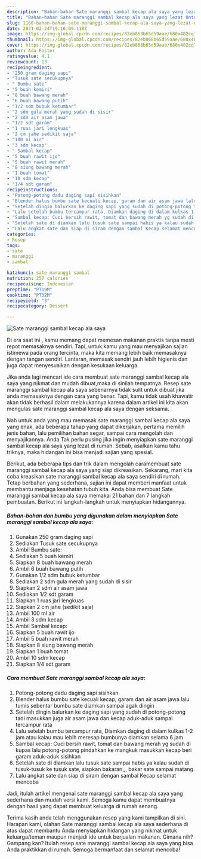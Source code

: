 ```yaml
---
description: "Bahan-bahan Sate maranggi sambal kecap ala saya yang lezat Untuk Jualan"
title: "Bahan-bahan Sate maranggi sambal kecap ala saya yang lezat Untuk Jualan"
slug: 1160-bahan-bahan-sate-maranggi-sambal-kecap-ala-saya-yang-lezat-untuk-jualan
date: 2021-02-24T19:16:09.118Z
image: https://img-global.cpcdn.com/recipes/82eb868b65d59aae/680x482cq70/sate-maranggi-sambal-kecap-ala-saya-foto-resep-utama.jpg
thumbnail: https://img-global.cpcdn.com/recipes/82eb868b65d59aae/680x482cq70/sate-maranggi-sambal-kecap-ala-saya-foto-resep-utama.jpg
cover: https://img-global.cpcdn.com/recipes/82eb868b65d59aae/680x482cq70/sate-maranggi-sambal-kecap-ala-saya-foto-resep-utama.jpg
author: Ada Foster
ratingvalue: 4.1
reviewcount: 13
recipeingredient:
- "250 gram daging sapi"
- "Tusuk sate secukupnya"
- " Bumbu sate"
- "5 buah kemiri"
- "8 buah bawang merah"
- "6 buah bawang putih"
- "1/2 sdm bubuk ketumbar"
- "2 sdm gula merah yang sudah di sisir"
- "2 sdm air asam jawa"
- "1/2 sdt garam"
- "1 ruas jari lengkuas"
- "2 cm jahe sedikit saja"
- "100 ml air"
- "3 sdm kecap"
- " Sambal kecap"
- "5 buah rawit ijo"
- "5 buah rawit merah"
- "8 siung bawang merah"
- "1 buah tomat"
- "10 sdm kecap"
- "1/4 sdt garam"
recipeinstructions:
- "Potong-potong dadu daging sapi sisihkan"
- "Blender halus bumbu sate kecuali kecap, garam dan air asam jawa lalu tumis sebentar bumbu sate diamkan sampai agak dingin"
- "Setelah dingin balurkan ke daging sapi yang sudah di potong-potong tadi masukkan juga air asam jawa dan kecap aduk-aduk sampai tercampur rata"
- "Lalu setelah bumbu tercampur rata, Diamkan daging di dalam kulkas 1-2 jam atau kalau mau lebih meresap bumbunya diamkan selama 6 jam"
- "Sambal kecap: Cuci bersih rawit, tomat dan bawang merah yg sudah di kupas lalu potong-potong pindahkan ke mangkuk masukkan kecap beri garam aduk-aduk sisihkan"
- "Setelah sate di diamkan lalu tusuk sate sampai habis ya kalau sudah di tusuk-tusuk ke tusuk sate, siapkan bakaran,,, bakar sate sampai matang."
- "Lalu angkat sate dan siap di siram dengan sambal Kecap selamat mencoba"
categories:
- Resep
tags:
- sate
- maranggi
- sambal

katakunci: sate maranggi sambal 
nutrition: 257 calories
recipecuisine: Indonesian
preptime: "PT19M"
cooktime: "PT32M"
recipeyield: "3"
recipecategory: Dessert

---
```



![Sate maranggi sambal kecap ala saya](https://img-global.cpcdn.com/recipes/82eb868b65d59aae/680x482cq70/sate-maranggi-sambal-kecap-ala-saya-foto-resep-utama.jpg)

Di era  saat ini , kamu memang dapat memesan makanan praktis tanpa mesti repot memasaknya sendiri. Tapi, untuk kamu yang mau menyajikan sajian istimewa pada orang tercinta, maka kita memang lebih baik memasaknya dengan tangan sendiri. Lantaran, memasak sendiri jauh lebih higienis dan juga dapat menyesuaikan dengan kesukaan keluarga.

Jika anda lagi mencari ide cara membuat sate maranggi sambal kecap ala saya yang nikmat dan mudah dibuat,maka di sinilah tempatnya. Resep sate maranggi sambal kecap ala saya  sebenarnya tidak sulit untuk dibuat jika anda memasaknya dengan cara yang benar. Tapi, kamu tidak usah khawatir akan tidak berhasil dalam melakukannya 
karena dalam artikel ini kita akan mengulas sate maranggi sambal kecap ala saya dengan seksama.  



Nah untuk anda yang mau memasak sate maranggi sambal kecap ala saya yang enak, ada beberapa tahap yang dapat dikerjakan, pertama memilih jenis bahan, lalu pemilihan bahan segar, sampai cara mengolah dan menyajikannya. Anda Tak perlu pusing jika ingin menyiapkan sate maranggi sambal kecap ala saya yang lezat di rumah. Sebab, asalkan kamu  tahu triknya, maka hidangan ini bisa menjadi sajian yang spesial.

Berikut, ada beberapa tips dan trik dalam mengolah caramembuat sate maranggi sambal kecap ala saya yang siap dikreasikan. Sekarang, mari kita coba kreasikan sate maranggi sambal kecap ala saya sendiri di rumah. Tetap berbahan yang sederhana, sajian ini dapat memberi manfaat untuk membantu menjaga kesehatan tubuh kita. Anda bisa membuat Sate maranggi sambal kecap ala saya memakai 21 bahan dan 7 langkah pembuatan. Berikut ini langkah-langkah untuk menyiapkan hidangannya.

<!--inarticleads1-->

##### Bahan-bahan dan bumbu yang digunakan dalam menyiapkan Sate maranggi sambal kecap ala saya:

1. Gunakan 250 gram daging sapi
1. Sediakan Tusuk sate secukupnya
1. Ambil  Bumbu sate:
1. Sediakan 5 buah kemiri
1. Siapkan 8 buah bawang merah
1. Ambil 6 buah bawang putih
1. Gunakan 1/2 sdm bubuk ketumbar
1. Sediakan 2 sdm gula merah yang sudah di sisir
1. Siapkan 2 sdm air asam jawa
1. Sediakan 1/2 sdt garam
1. Siapkan 1 ruas jari lengkuas
1. Siapkan 2 cm jahe (sedikit saja)
1. Ambil 100 ml air
1. Ambil 3 sdm kecap
1. Ambil  Sambal kecap:
1. Siapkan 5 buah rawit ijo
1. Ambil 5 buah rawit merah
1. Siapkan 8 siung bawang merah
1. Siapkan 1 buah tomat
1. Ambil 10 sdm kecap
1. Siapkan 1/4 sdt garam




<!--inarticleads2-->

##### Cara membuat Sate maranggi sambal kecap ala saya:

1. Potong-potong dadu daging sapi sisihkan
1. Blender halus bumbu sate kecuali kecap, garam dan air asam jawa lalu tumis sebentar bumbu sate diamkan sampai agak dingin
1. Setelah dingin balurkan ke daging sapi yang sudah di potong-potong tadi masukkan juga air asam jawa dan kecap aduk-aduk sampai tercampur rata
1. Lalu setelah bumbu tercampur rata, Diamkan daging di dalam kulkas 1-2 jam atau kalau mau lebih meresap bumbunya diamkan selama 6 jam
1. Sambal kecap: Cuci bersih rawit, tomat dan bawang merah yg sudah di kupas lalu potong-potong pindahkan ke mangkuk masukkan kecap beri garam aduk-aduk sisihkan
1. Setelah sate di diamkan lalu tusuk sate sampai habis ya kalau sudah di tusuk-tusuk ke tusuk sate, siapkan bakaran,,, bakar sate sampai matang.
1. Lalu angkat sate dan siap di siram dengan sambal Kecap selamat mencoba




Jadi, itulah artikel mengenai  sate maranggi sambal kecap ala saya  yang sederhana dan mudah versi kami. Semoga kamu dapat membuatnya dengan hasil yang dapat membuat keluarga di rumah senang. 

Terima kasih anda telah menggunakan resep yang kami tampilkan di sini. Harapan kami, olahan  Sate maranggi sambal kecap ala saya sederhana di atas dapat membantu Anda menyiapkan hidangan yang nikmat untuk keluarga/teman maupun menjadi ide untuk berjualan makanan. Gimana nih? Gampang kan? Itulah resep sate maranggi sambal kecap ala saya yang bisa Anda praktikkan di rumah. Semoga bermanfaat dan selamat mencoba!

